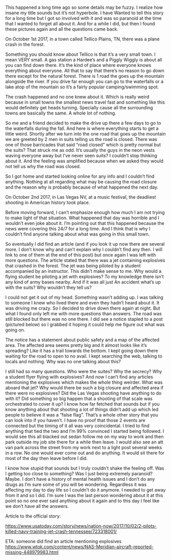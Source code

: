 This happened a long time ago so some details may be fuzzy. I realize how insane my title sounds but it’s not hyperbole. I have Wanted to tell this story for a long time but I got so involved with it and was so paranoid at the time that I wanted to forget all about it. And for a while I did, but then I found these pictures again and all the questions came back.

On October 1st 2017, in a town called Tellico Plains, TN, there was a plane crash in the forest.

Something you should know about Tellico is that it’s a very small town. I mean VERY small. A gas station a Hardee’s and a Piggly Wiggly is about all you can find down there. It’s the kind of place where everyone knows everything about everyone. All that to say that there’s no reason to go down there except for the natural forest. There is 1 road the goes up the mountain alongside the river. If you drive far enough you can go to the waterfalls or a lake atop of the mountain so it’s a fairly popular camping/swimming spot.

The crash happened and no one knew about it. Which is really weird because in small towns the smallest news travel fast and something like this would definitely get heads turning. Specially cause all the surrounding towns are basically the same. A whole lot of nothing.

So me and a friend decided to make the drive up there a few days to go to the waterfalls during the fall. And here is where everything starts to get a little weird. Shortly after we turn into the one road that goes up the mountain we are greeted by 2 men in suits telling us the road is closed. There was one of those barricades that said “road closed” which is pretty normal but the suits? That struck me as odd. It’s usually the guys in the neon vests waving everyone away but I’ve never seen suits? I couldn’t stop thinking about it. And the feeling was amplified because when we asked they would not tell us why the road was closed.

So I got home and started looking online for any info and I couldn’t find anything. Nothing at all regarding what may be causing the road closure and the reason why is probably because of what happened the next day.

On October 2nd 2017, in Las Vegas NV, at a music festival, the deadliest shooting in American history took place.

Before moving forward, I can’t emphasize enough how much I am not trying to make light of that situation. What happened that day was horrible and I wouldn’t even joke about it. I’m pointing out that this happened because the news were covering this 24/7 for a long time. And I think that is why I couldn’t find anyone talking about what was going in this small town.

So eventually I did find an article (and if you look it up now there are several more. I don’t know why and can’t explain why I couldn’t find any then. I will link to one of them at the end of this post) but once again I was left with more questions. The article stated that there was a jet containing explosives that crashed in the forest. The jet was being piloted by a student accompanied by an instructor. This didn’t make sense to me. Why would a flying student be piloting a jet with explosives? To my knowledge there isn’t any kind of army bases nearby. And if it was all just An accident what’s up with the suits? Why wouldn’t they tell us?

I could not get it out of my head. Something wasn’t adding up. I was talking to someone I knew who lived there and even they hadn’t heard about it. It was driving me crazy. So I decided to drive down there again at night. But what I found only left me with more questions than answers. The road was still blocked but there was no one there. I did see a notice stapled to a post (pictured below) so I grabbed it hoping it could help me figure out what was going on.

The notice has a statement about public safety and a map of the affected area. The affected area seems pretty big and it almost looks like it’s spreading? Like it has a trail towards the bottom. I kept going down there waiting for the road to open to no avail. I kept searching the web, talking to locals and nothing. Why was no one talking about this?

I still had so many questions. Who were the suites? Why the secrecy? Why a student flyer flying with explosives? And now I can’t find any articles mentioning the explosives which makes the whole thing weirder. What was aboard that jet? Why would there be such a big closure and affected area if there were no explosives? Did the Las Vegas shooting have anything to do with it? Did something so big happen that a shooting of that scale was orchestrated to cover it up? I know how far fetched that sounds but if you know anything about that shooting a lot of things didn’t add up which led people to believe it was a “false flag”. That’s a whole other story that you can look into if you haven’t. I have no proof that those 2 events are connected but the timing of it all was very coincidental. I tried to find anything that tied the two and I’m 99% convinced I started being followed. I would see this all blacked out sedan follow me on my way to work and then park outside my job site there for a while then leave. I would also see an att van park across the street from my work next to a light post several weeks in a row. No one would ever come out and do anything. It would sit there for most of the day then leave before I did.

I know how stupid that sounds but I truly couldn’t shake the feeling off. Was I getting too close to something? Was I just being extremely paranoid? Maybe. I don’t have a history of mental health issues and I don’t do any drugs as I’m sure some of you will be wondering. Regardless it was affecting my day to day life so I couldn’t do it anymore. I needed to get away from it and so I did. I’m sure I was the last person wondering about it at this point so no one ever said anything about it again and to this day I feel like we don’t have all the answers.

Article to the official story:

https://www.usatoday.com/story/news/nation-now/2017/10/02/2-pilots-killed-navy-training-jet-crash-tennessee/723318001/

ETA: someone did find an article mentioning explosives
https://www.wtok.com/content/news/NAS-Meridian-aircraft-reported-missing-448979983.html